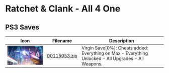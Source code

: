 # Ratchet & Clank - All 4 One

## PS3 Saves

| Icon | Filename | Description |
|------|----------|-------------|
| ![Ratchet & Clank - All 4 One](ICON0.PNG) | [00115053.zip](00115053.zip) | Virgin Save[0%]: Cheats added: Everything on Max - Everything Unlocked - All Upgrades - All Weapons. |
